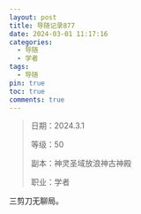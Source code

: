 ```yaml
---
layout: post
title: 导随记录877
date: 2024-03-01 11:17:16
categories:
  - 导随
  - 学者
tags:
  - 导随
pin: true
toc: true
comments: true
---
```

> 日期：2024.3.1
>
> 等级：50
>
> 副本：神灵圣域放浪神古神殿
>
> 职业：学者

三剪刀无聊局。